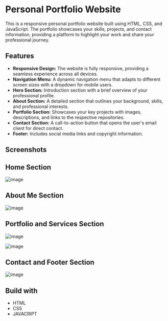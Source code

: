 # Personal Portfolio Website

This is a responsive personal portfolio website built using HTML, CSS, and JavaScript. The portfolio showcases your skills, projects, and contact information, providing a platform to highlight your work and share your professional journey.

## Features

- **Responsive Design:** The website is fully responsive, providing a seamless experience across all devices.
- **Navigation Menu:** A dynamic navigation menu that adapts to different screen sizes with a dropdown for mobile users.
- **Hero Section:** Introduction section with a brief overview of your professional profile.
- **About Section:** A detailed section that outlines your background, skills, and professional interests.
- **Portfolio Section:** Showcases your key projects with images, descriptions, and links to the respective repositories.
- **Contact Section:** A call-to-action button that opens the user's email client for direct contact.
- **Footer:** Includes social media links and copyright information.

## Screenshots

## Home Section

![image](https://github.com/user-attachments/assets/150b483d-87db-44f8-9d87-cd053a600d83)

## About Me Section

![image](https://github.com/user-attachments/assets/e6a6f1d6-d8be-4fc5-831c-9763484fef8e)

## Portfolio and Services Section

![image](https://github.com/user-attachments/assets/a0b4a795-4eb7-44c7-ab2f-93d12beae76f)

![image](https://github.com/user-attachments/assets/2d476ef7-5df8-4f71-a5c0-96ff070b4ba6)

## Contact and Footer Section

![image](https://github.com/user-attachments/assets/f24bfe8b-76d8-4d5b-91b0-5f8be39ba9a2)

## Build with
* HTML
* CSS
* JAVACRIPT

